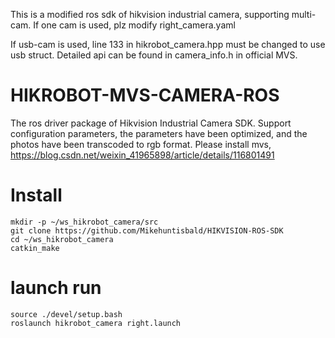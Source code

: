 This is a modified ros sdk of hikvision industrial camera, supporting multi-cam. If one cam is used, plz modify right_camera.yaml

If usb-cam is used, line 133 in hikrobot_camera.hpp must be changed to use usb struct. Detailed api can be found in camera_info.h in official MVS.
# HIKROBOT-MVS-CAMERA-ROS
The ros driver package of Hikvision Industrial Camera SDK. Support configuration parameters, the parameters have been optimized, and the photos have been transcoded to rgb format.
Please install mvs, https://blog.csdn.net/weixin_41965898/article/details/116801491

# Install
```
mkdir -p ~/ws_hikrobot_camera/src
git clone https://github.com/Mikehuntisbald/HIKVISION-ROS-SDK
cd ~/ws_hikrobot_camera
catkin_make
```
# launch run
```
source ./devel/setup.bash 
roslaunch hikrobot_camera right.launch
```
